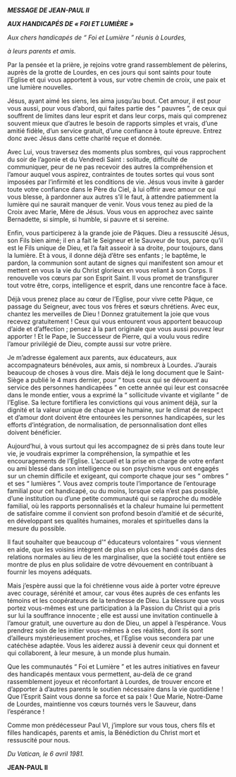 ***MESSAGE DE JEAN-PAUL II***

***AUX HANDICAPÉS DE « *FOI ET LUMIÈRE* »***

*Aux chers handicapés de “ Foi et Lumière ” réunis à Lourdes,*

*à leurs parents et amis.*

Par la pensée et la prière, je rejoins votre grand rassemblement de pèlerins, auprès de la grotte de Lourdes, en ces jours qui sont saints pour toute l’Eglise et qui vous apportent à vous, sur votre chemin de croix, une paix et une lumière nouvelles.

Jésus, ayant aimé les siens, les aima jusqu’au bout. Cet amour, il est pour vous aussi, pour vous d’abord, qui faites partie des “ pauvres ”, de ceux qui souffrent de limites dans leur esprit et dans leur corps, mais qui comprenez souvent mieux que d’autres le besoin de rapports simples et vrais, d’une amitié fidèle, d’un service gratuit, d’une confiance à toute épreuve. Entrez donc avec Jésus dans cette charité reçue et donnée.

Avec Lui, vous traversez des moments plus sombres, qui vous rapprochent du soir de l’agonie et du Vendredi Saint : solitude, difficulté de communiquer, peur de ne pas recevoir des autres la compréhension et l’amour auquel vous aspirez, contraintes de toutes sortes qui vous sont imposées par l’infirmité et les conditions de vie. Jésus vous invite à garder toute votre confiance dans le Père du Ciel, à lui offrir avec amour ce qui vous blesse, à pardonner aux autres s’il le faut, à attendre patiemment la lumière qui ne saurait manquer de venir. Vous vous tenez au pied de la Croix avec Marie, Mère de Jésus. Vous vous en approchez avec sainte Bernadette, si simple, si humble, si pauvre et si sereine.

Enfin, vous participerez à la grande joie de Pâques. Dieu a ressuscité Jésus, son Fils bien aimé; il en a fait le Seigneur et le Sauveur de tous, parce qu’il est le Fils unique de Dieu, et l’a fait asseoir à sa droite, pour toujours, dans la lumière. Et à vous, il donne déjà d’être ses enfants ; le baptême, le pardon, la communion sont autant de signes qui manifestent son amour et mettent en vous la vie du Christ glorieux en vous reliant à son Corps. Il renouvelle vos cœurs par son Esprit Saint. Il vous promet de transfigurer tout votre être, corps, intelligence et esprit, dans une rencontre face à face.

Déjà vous prenez place au cœur de l’Eglise, pour vivre cette Pâque, ce passage du Seigneur, avec tous vos frères et sœurs chrétiens. Avec eux, chantez les merveilles de Dieu ! Donnez gratuitement la joie que vous recevez gratuitement ! Ceux qui vous entourent vous apportent beaucoup d’aide et d’affection ; pensez à la part originale que vous aussi pouvez leur apporter ! Et le Pape, le Successeur de Pierre, qui a voulu vous redire l’amour privilégié de Dieu, compte aussi sur votre prière.

Je m’adresse également aux parents, aux éducateurs, aux accompagnateurs bénévoles, aux amis, si nombreux à Lourdes. J’aurais beaucoup de choses à vous dire. Mais déjà le long document que le Saint-Siège a publié le 4 mars dernier, pour “ tous ceux qui se dévouent au service des personnes handicapées ” en cette année qui leur est consacrée dans le monde entier, vous a exprimé la “ sollicitude vivante et vigilante ” de l’Eglise. Sa lecture fortifiera les convictions qui vous animent déjà, sur la dignité et la valeur unique de chaque vie humaine, sur le climat de respect et d’amour dont doivent être entourées les personnes handicapées, sur les efforts d’intégration, de normalisation, de personnalisation dont elles doivent bénéficier.

Aujourd’hui, à vous surtout qui les accompagnez de si près dans toute leur vie, je voudrais exprimer la compréhension, la sympathie et les encouragements de l’Eglise. L’accueil et la prise en charge de votre enfant ou ami blessé dans son intelligence ou son psychisme vous ont engagés sur un chemin difficile et exigeant, qui comporte chaque jour ses “ ombres ” et ses “ lumières ”. Vous avez compris toute l’importance de l’entourage familial pour cet handicapé, ou du moins, lorsque cela n’est pas possible, d’une institution ou d’une petite communauté qui se rapproche du modèle familial, où les rapports personnalisés et la chaleur humaine lui permettent de satisfaire comme il convient son profond besoin d’amitié et de sécurité, en développant ses qualités humaines, morales et spirituelles dans la mesure du possible.

Il faut souhaiter que beaucoup d’“ éducateurs volontaires ” vous viennent en aide, que les voisins intègrent de plus en plus ces handi capés dans des relations normales au lieu de les marginaliser, que la société tout entière se montre de plus en plus solidaire de votre dévouement en contribuant à fournir les moyens adéquats.

Mais j’espère aussi que la foi chrétienne vous aide à porter votre épreuve avec courage, sérénité et amour, car vous êtes auprès de ces enfants les témoins et les coopérateurs de la tendresse de Dieu. La blessure que vous portez vous-mêmes est une participation à la Passion du Christ qui a pris sur lui la souffrance innocente ; elle est aussi une invitation continuelle à l’amour gratuit, une ouverture au don de Dieu, un appel à l’espérance. Vous prendrez soin de les initier vous-mêmes à ces réalités, dont ils sont d’ailleurs mystérieusement proches, et l’Eglise vous secondera par une catéchèse adaptée. Vous les aiderez aussi à devenir ceux qui donnent et qui collaborent, à leur mesure, à un monde plus humain.

Que les communautés “ Foi et Lumière ” et les autres initiatives en faveur des handicapés mentaux vous permettent, au-delà de ce grand rassemblement joyeux et réconfortant à Lourdes, de trouver encore et d’apporter à d’autres parents le soutien nécessaire dans la vie quotidiene ! Que l’Esprit Saint vous donne sa force et sa paix ! Que Marie, Notre-Dame de Lourdes, maintienne vos cœurs tournés vers le Sauveur, dans l’espérance !

Comme mon prédécesseur Paul VI, j’implore sur vous tous, chers fils et filles handicapés, parents et amis, la Bénédiction du Christ mort et ressuscité pour nous.

*Du Vatican, le 6 avril 1981.*

**JEAN-PAUL II**